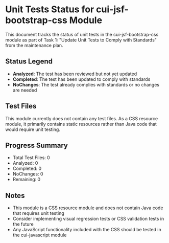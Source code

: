 # Unit Tests Status for cui-jsf-bootstrap-css Module

This document tracks the status of unit tests in the cui-jsf-bootstrap-css module as part of Task 1: "Update Unit Tests to Comply with Standards" from the maintenance plan.

## Status Legend
- **Analyzed**: The test has been reviewed but not yet updated
- **Completed**: The test has been updated to comply with standards
- **NoChanges**: The test already complies with standards or no changes are needed

## Test Files

This module currently does not contain any test files. As a CSS resource module, it primarily contains static resources rather than Java code that would require unit testing.

## Progress Summary
- Total Test Files: 0
- Analyzed: 0
- Completed: 0
- NoChanges: 0
- Remaining: 0

## Notes
- This module is a CSS resource module and does not contain Java code that requires unit testing
- Consider implementing visual regression tests or CSS validation tests in the future
- Any JavaScript functionality included with the CSS should be tested in the cui-javascript module
